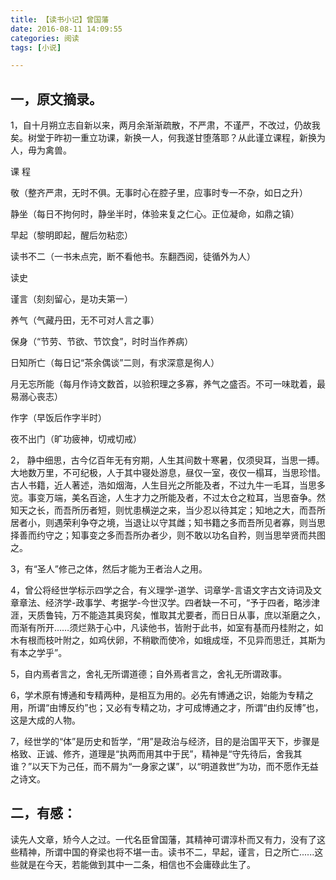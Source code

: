 ```yaml
---
title: 【读书小记】曾国藩
date: 2016-08-11 14:09:55
categories: 阅读
tags: [小说]

---
```

## 一，原文摘录。

 1，自十月朔立志自新以来，两月余渐渐疏散，不严肃，不谨严，不改过，仍故我矣。树堂于昨初一重立功课，新换一人，何我遂甘堕落耶？从此谨立课程，新换为人，毋为禽兽。

课   程 

敬（整齐严肃，无时不俱。无事时心在腔子里，应事时专一不杂，如日之升）

静坐（每日不拘何时，静坐半时，体验来复之仁心。正位凝命，如鼎之镇）

早起（黎明即起，醒后勿粘恋）

读书不二（一书未点完，断不看他书。东翻西阅，徒循外为人）<!--more-->

读史

谨言（刻刻留心，是功夫第一）

养气（气藏丹田，无不可对人言之事）

保身（“节劳、节欲、节饮食”，时时当作养病）

日知所亡（每日记“茶余偶谈”二则，有求深意是徇人）

月无忘所能（每月作诗文数首，以验积理之多寡，养气之盛否。不可一味耽着，最易溺心丧志）

作字（早饭后作字半时）

夜不出门（旷功疲神，切戒切戒）

2， 静中细思，古今亿百年无有穷期，人生其间数十寒暑，仅须臾耳，当思一搏。大地数万里，不可纪极，人于其中寝处游息，昼仅一室，夜仅一榻耳，当思珍惜。古人书籍，近人著述，浩如烟海，人生目光之所能及者，不过九牛一毛耳，当思多览。事变万端，美名百途，人生才力之所能及者，不过太仓之粒耳，当思奋争。然知天之长，而吾所历者短，则忧患横逆之来，当少忍以待其定；知地之大，而吾所居者小，则遇荣利争夺之境，当退让以守其雌；知书籍之多而吾所见者寡，则当思择善而约守之；知事变之多而吾所办者少，则不敢以功名自矜，则当思举贤而共图之。 

3，有“圣人”修己之体，然后才能为王者治人之用。

4，曾公将经世学标示四学之合，有义理学-道学、词章学-言语文字古文诗词及文章章法、经济学-政事学、考据学-今世汉学。四者缺一不可，“予于四者，略涉津涯，天质鲁钝，万不能造其奥窍矣，惟取其尤要者，而日日从事，庶以渐磨之久，而渐有所开……须烂熟于心中，凡读他书，皆附于此书，如室有基而丹桂附之，如木有根而枝叶附之，如鸡伏卵，不稍歇而使冷，如蛾成垤，不见异而思迁，其斯为有本之学乎”。

5，自内焉者言之，舍礼无所谓道德；自外焉者言之，舍礼无所谓政事。

6，学术原有博通和专精两种，是相互为用的。必先有博通之识，始能为专精之用，所谓“由博反约”也；又必有专精之功，才可成博通之才，所谓“由约反博”也，这是大成的人物。

7，经世学的“体”是历史和哲学，“用”是政治与经济，目的是治国平天下，步骤是格致、正诚、修齐，道理是“执两而用其中于民”，精神是“守先待后，舍我其谁？”以天下为己任，而不屑为“一身家之谋”，以“明道救世”为功，而不愿作无益之诗文。

## 二，有感：

读先人文章，矫今人之过。一代名臣曾国藩，其精神可谓淳朴而又有力，没有了这些精神，所谓中国的脊梁也将不堪一击。读书不二，早起，谨言，日之所亡......这些就是在今天，若能做到其中一二条，相信也不会庸碌此生了。